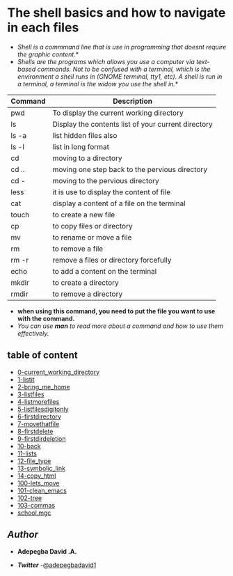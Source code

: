 # The shell basics and how to navigate in each files
- *Shell is a commmand line that is use in programming that doesnt require the graphic content.**
- *Shells are the programs which allows you use a computer via text-based commands. Not to be confused with a terminal, which is the environment a shell runs in (GNOME terminal, tty1, etc). A shell is run in a terminal, a terminal is the widow you use the shell in.**

| Command | Description |
|---|---|
|pwd|To display the current working directory|
|ls|Display the contents list of your current directory|
|ls -a| list hidden files also|
|ls -l| list in long format|
|cd | moving to a directory|
|cd .. | moving one step back to the pervious directory|
| cd -| moving to the pervious directory|
|less| it is use to display the content of file |
|cat| display a content of a file on the terminal|
|touch| to create a new file|
|cp| to copy files or directory|
|mv| to rename or move a file|
|rm| to remove a file|
|rm -r| remove a files or directory forcefully|
|echo| to add a content on the terminal|
|mkdir| to create a directory|
|rmdir| to remove a directory|

- **when using this command, you need to put the file you want to use with the command.**
- *You can use **man** to read more about a command and how to use them effectively.*
## table of content
- [0-current_working_directory](0-current_working_directory)
- [1-listit](1-listit)
- [2-bring_me_home](2-bring_me_home)
- [3-listfiles](3-listfiles)
- [4-listmorefiles](4-listmorefiles)
- [5-listfilesdigitonly](5-listfilesdigitonly)
- [6-firstdirectory](6-firstdirectory)
- [7-movethatfile](7-movethatfile)
- [8-firstdelete](8-firstdelete)
- [9-firstdirdeletion](9-firstdirdeletion)
- [10-back](10-back)
- [11-lists](11-lists)
- [12-file_type](12-file_type)
- [13-symbolic_link](13-symbolic_link)
- [14-copy_html](14-copy_html)
- [100-lets_move](100-lets_move)
- [101-clean_emacs](101-clean_emacs)
- [102-tree](102-tree)
- [103-commas](103-commas)
- [school.mgc](school.mgc)

## *Author*
- **Adepegba David .A.**

- ***Twitter*** -[@adepegbadavid1](https://twitter.com/adepegbadavid1)




